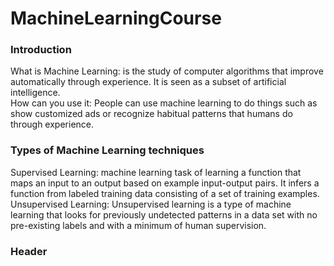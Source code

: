 # MachineLearningCourse
### Introduction 
What is Machine Learning: is the study of computer algorithms that improve automatically through experience. It is seen as a subset of artificial intelligence. <br /> 
How can you use it: People can use machine learning to do things such as show customized ads or recognize habitual patterns that humans do through experience. 

### Types of Machine Learning techniques
Supervised Learning: machine learning task of learning a function that maps an input to an output based on example input-output pairs. It infers a function from labeled training data consisting of a set of training examples. <br /> 
Unsupervised Learning: Unsupervised learning is a type of machine learning that looks for previously undetected patterns in a data set with no pre-existing labels and with a minimum of human supervision.

### Header
